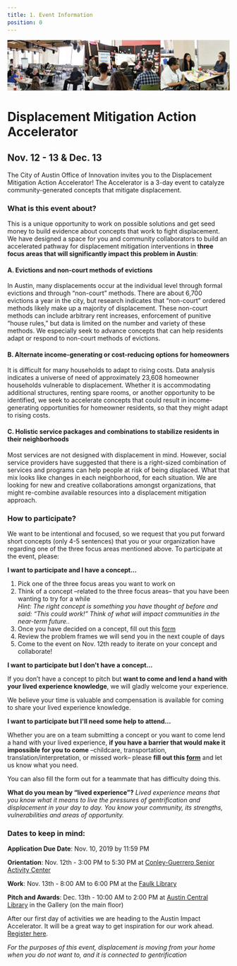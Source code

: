 ```yaml
---
title: 1. Event Information 
position: 0
---
```


![Action accelerator logo](/assets/img/projects/Displacement-Mitigation-Action-Accelerator/BANNERGITHUB.png)

# Displacement Mitigation Action Accelerator 

## Nov. 12 - 13 & Dec. 13 


The City of Austin Office of Innovation invites you to the Displacement Mitigation Action Accelerator! The Accelerator is a 3-day event to catalyze community-generated concepts that mitigate displacement.

### What is this event about? 

This is a unique opportunity to work on possible solutions and get seed money to build evidence about concepts that work to fight displacement. We have designed a space for you and community collaborators to build an accelerated pathway for displacement mitigation interventions in **three focus areas that will significantly impact this problem in Austin**:

#### A. Evictions and non-court methods of evictions
In Austin, many displacements occur at the individual level through formal evictions and through “non-court” methods. There are about 6,700 evictions a year in the city, but research indicates that “non-court” ordered methods likely make up a majority of displacement. These non-court methods can include arbitrary rent increases, enforcement of punitive “house rules,” but data is limited on the number and variety of these methods.  We especially seek to advance concepts that can help residents adapt or respond to non-court methods of evictions. 

#### B. Alternate income-generating or cost-reducing options for homeowners
It is difficult for many households to adapt to rising costs. Data analysis indicates a universe of need of approximately 23,608 homeowner households vulnerable to displacement. Whether it is accommodating additional structures, renting spare rooms, or another opportunity to be identified, we seek to accelerate  concepts that could result in income-generating opportunities for homeowner residents, so that they might adapt to rising costs. 

#### C. Holistic service packages and combinations to stabilize residents in their neighborhoods
Most services are not designed with displacement in mind. However, social service providers have suggested that there is a  right-sized combination of services and programs can help people at risk of being displaced. What that mix looks like changes in each neighborhood, for each situation. We are looking for new and creative collaborations amongst organizations, that might re-combine  available resources into a displacement mitigation approach.


### How to participate? 

We want to be intentional and focused, so we request that you put forward short concepts (only 4-5 sentences) that you or your organization have regarding one of the three focus areas mentioned above. To participate at the event, please:

**I want to participate and I have a concept...**

1. Pick one of the three focus areas you want to work on 
2. Think of a concept –related to the three focus areas– that you have been wanting to try for a while   
   *Hint: The right concept is something you have thought of before and said: “This could work!” Think of what will impact        communities in the near-term future..*
3. Once you have decided on a concept, fill out this [form](https://airtable.com/shrEN0R3acNq3SEpd)
4. Review the problem frames we will send you in the next couple of days
5. Come to the event on Nov. 12th ready to iterate on your concept and collaborate! 

**I want to participate but I don't have a concept...**

If you don’t have a concept to pitch but **want to come and lend a hand with your lived experience knowledge**, we will gladly welcome your experience. 

We believe your time is valuable and compensation is available for coming to share your lived experience knowledge.

**I want to participate but I'll need some help to attend...** 

Whether you are on a team submitting a concept or you want to come lend a hand with your lived experience, **if you have a barrier that would make it impossible for you to come** –childcare, transportation, translation/interpretation, or missed work– please **fill out this [form](https://airtable.com/shrLGra9F6SHxkSe4)** and let us know what you need.

You can also fill the form out for a teammate that has difficulty doing this. 

**What do you mean by “lived experience”?** *Lived experience means that you know what it means to live the pressures of gentrification and displacement in your day to day. You know your community, its strengths, vulnerabilities and areas of opportunity.*

### Dates to keep in mind: 

**Application Due Date**: Nov. 10, 2019 by 11:59 PM

**Orientation**: Nov. 12th - 3:00 PM to 5:30 PM at [Conley-Guerrero Senior Activity Center](https://goo.gl/maps/mcPU2PkwGbyiYf9Q9)

**Work**: Nov. 13th - 8:00 AM to 6:00 PM at the [Faulk Library](https://goo.gl/maps/MKcWtFfiREk1GdRK9)

**Pitch and Awards**: Dec. 13th - 10:00 AM to 2:00 PM at [Austin Central Library](https://goo.gl/maps/ERvKG8ofDHbj2VzR9) in the Gallery (on the main floor) 



After our first day of activities we are heading to the Austin Impact Accelerator. It will be a great way to get inspiration for our work ahead. [Register here](https://go.impacthubaustin.com/accelerator-community-showcase-day).


*For the purposes of this event, displacement is moving from your home when you do not want to, and it is connected to gentrification*


